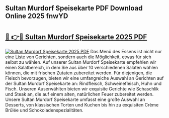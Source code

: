 ## Sultan Murdorf Speisekarte PDF Download Online 2025 fnwYD

# <h2><a href="http://gcbfa9p.nevu.top/?p=Sultan+Murdorf+Speisekarte">🔗 👉🔴 Sultan Murdorf Speisekarte 2025 PDF</a></h2>

[![Sultan Murdorf Speisekarte 2025 PDF](https://i.imgur.com/dBaPXMq.png)](http://gcbfa9p.nevu.top/?p=Sultan+Murdorf+Speisekarte)
Das Menü des Essens ist nicht nur eine Liste von Gerichten, sondern auch die Möglichkeit, etwas für sich selbst zu wählen. Auf unserer Sultan Murdorf Speisekarte empfehlen wir einen Salatbereich, in dem Sie aus über 10 verschiedenen Salaten wählen können, die mit frischen Zutaten zubereitet werden. Für diejenigen, die Fleisch bevorzugen, bieten wir eine umfangreiche Auswahl an Gerichten auf der Sultan Murdorf Speisekarte an: Rindfleisch, Schweinefleisch, Huhn und Fisch. Unseren Auserwählten bieten wir exquisite Gerichte wie Schaschlik und Steak an, die auf einem alten, natürlichen Feuer zubereitet werden. Unsere Sultan Murdorf Speisekarte umfasst eine große Auswahl an Desserts, von klassischen Torten und Kuchen bis hin zu exquisiten Crème Brûlée und Schokoladenspezialitäten.
